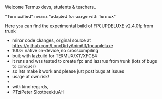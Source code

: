 Welcome Termux devs, students & teachers..

"Termuxified" means "adapted for usage with Termux"

Here you can find the experimental build of FPCUPDELUXE v2.4.0fp from trunk
- minor code changes, original source at https://github.com/LongDirtyAnimAlf/fpcupdeluxe
- 100% native on-device, no crosscompiling
- built with lazbuild for TERMUX/X11/XFCE4
- it runs and was tested to create fpc and lazarus from trunk (lots of bugs to conquer)
- so lets make it work and please just post bugs at issues
- usage at own risk!
- 
- with kind regards,
- PTz(Peter Slootbeek)uAH
